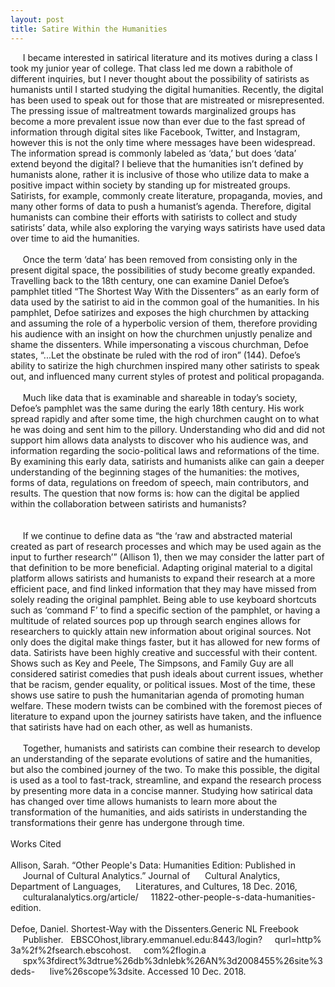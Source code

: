 ```yaml
---
layout: post
title: Satire Within the Humanities
---
```

&nbsp;&nbsp;&nbsp;&nbsp;&nbsp;I became interested in satirical literature and its motives during a class I took my junior year of college. That class led me down a rabithole of different inquiries, but I never thought about the possibility of satirists as humanists until I started studying the digital humanities. Recently, the digital has been used to speak out for those that are mistreated or misrepresented. The pressing issue of maltreatment towards marginalized groups has become a more prevalent issue now than ever due to the fast spread of information through digital sites like Facebook, Twitter, and Instagram, however this is not the only time where messages have been widespread. The information spread is commonly labeled as ‘data,’ but does ‘data’ extend beyond the digital? I believe that the humanities isn’t defined by humanists alone, rather it is inclusive of those who utilize data to make a positive impact within society by standing up for mistreated groups. Satirists, for example, commonly create literature, propaganda, movies, and many other forms of data to push a humanist’s agenda. Therefore, digital humanists can combine their efforts with satirists to collect and study satirists’ data, while also exploring the varying ways satirists have used data over time to aid the humanities.
<br>
<br>
	&nbsp;&nbsp;&nbsp;&nbsp;&nbsp;Once the term ‘data’ has been removed from consisting only in the present digital space, the possibilities of study become greatly expanded. Travelling back to the 18th century, one can examine Daniel Defoe’s pamphlet titled “The Shortest Way With the Dissenters” as an early form of data used by the satirist to aid in the common goal of the humanities. In his pamphlet, Defoe satirizes and exposes the high churchmen by attacking and assuming the role of a hyperbolic version of them, therefore providing his audience with an insight on how the churchmen unjustly penalize and shame the dissenters. While impersonating a viscous churchman, Defoe states, “...Let the obstinate be ruled with the rod of iron” (144). Defoe’s ability to satirize the high churchmen inspired many other satirists to speak out, and influenced many current styles of protest and political propaganda. 
    <br>
	<br>
&nbsp;&nbsp;&nbsp;&nbsp;&nbsp;Much like data that is examinable and shareable in today’s society, Defoe’s pamphlet was the same during the early 18th century. His work spread rapidly and after some time, the high churchmen caught on to what he was doing and sent him to the pillory. Understanding who did and did not support him allows data analysts to discover who his audience was, and information regarding the socio-political laws and reformations of the time. By examining this early data, satirists and humanists alike can gain a deeper understanding of the beginning stages of the humanities: the motives, forms of data, regulations on freedom of speech, main contributors, and results. The question that now forms is: how can the digital be applied within the collaboration between satirists and humanists?	
<br>
<br>
&nbsp;&nbsp;&nbsp;&nbsp;&nbsp;If we continue to define data as “the ‘raw and abstracted material created as part of research processes and which may be used again as the input to further research’” (Allison 1), then we may consider the latter part of that definition to be more beneficial. Adapting original material to a digital platform allows satirists and humanists to expand their research at a more efficient pace, and find linked information that they may have missed from solely reading the original pamphlet. Being able to use keyboard shortcuts such as ‘command F’ to find a specific section of the pamphlet, or having a multitude of related sources pop up through search engines allows for researchers to quickly attain new information about original sources. Not only does the digital make things faster, but it has allowed for new forms of data. Satirists have been highly creative and successful with their content. Shows such as Key and Peele, The Simpsons, and Family Guy are all considered satirist comedies that push ideals about current issues, whether that be racism, gender equality, or political issues. Most of the time, these shows use satire to push the humanitarian agenda of promoting human welfare. These modern twists can be combined with the foremost pieces of literature to expand upon the journey satirists have taken, and the influence that satirists have had on each other, as well as humanists. 
<br>
<br>
	&nbsp;&nbsp;&nbsp;&nbsp;&nbsp;Together, humanists and satirists can combine their research to develop an understanding of the separate evolutions of satire and the humanities, but also the combined journey of the two. To make this possible, the digital is used as a tool to fast-track, streamline, and expand the research process by presenting more data in a concise manner. Studying how satirical data has changed over time allows humanists to learn more about the transformation of the humanities, and aids satirists in understanding the transformations their genre has undergone through time. 
	<br>
	<br>
Works Cited
<br>
<br>
Allison, Sarah. “Other People's Data: Humanities Edition: Published in &nbsp;&nbsp;&nbsp;&nbsp;&nbsp;Journal of Cultural Analytics.” Journal of &nbsp;&nbsp;&nbsp;&nbsp;&nbsp;Cultural Analytics, Department of Languages, &nbsp;&nbsp;&nbsp;&nbsp;&nbsp;Literatures, and Cultures, 18 Dec. 2016, &nbsp;&nbsp;&nbsp;&nbsp;&nbsp;culturalanalytics.org/article/&nbsp;&nbsp;&nbsp;&nbsp;&nbsp;11822-other-people-s-data-humanities-edition. 
<br>
<br>
Defoe, Daniel. Shortest-Way with the Dissenters.Generic NL Freebook &nbsp;&nbsp;&nbsp;&nbsp;&nbsp;Publisher.&nbsp;&nbsp;&nbsp;EBSCOhost,library.emmanuel.edu:8443/login?&nbsp;&nbsp;&nbsp;&nbsp;&nbsp;qurl=http%3a%2f%2fsearch.ebscohost.&nbsp;&nbsp;&nbsp;&nbsp;&nbsp;com%2flogin.a	&nbsp;&nbsp;&nbsp;&nbsp;&nbsp;spx%3fdirect%3dtrue%26db%3dnlebk%26AN%3d2008455%26site%3deds-	&nbsp;&nbsp;&nbsp;&nbsp;&nbsp;live%26scope%3dsite. Accessed 10 Dec. 2018.
